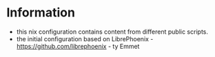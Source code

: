 # Information
- this nix configuration contains content from different public scripts.
- the initial configuration based on LibrePhoenix - https://github.com/librephoenix - ty Emmet
